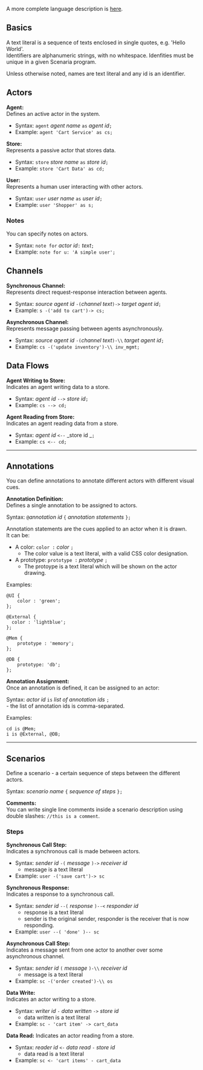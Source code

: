
A more complete language description is [here](./Language.md).
## Basics


A text literal is a sequence of texts enclosed in single quotes, e.g. 'Hello World'.  
Identifiers are alphanumeric strings, with no whitespace.
Idenfities must be unique in a given Scenaria program.

Unless otherwise noted, names are text literal and any id is an identifier.

## Actors

**Agent:**  
 Defines an active actor in the system.  
- Syntax: `agent` _agent name_ `as` _agent id_`;`
- Example: `agent 'Cart Service' as cs;`

**Store:**  
 Represents a passive actor that stores data.  
- Syntax: `store` _store name_ `as` _store id_`;`
- Example: `store 'Cart Data' as cd;`

**User:**  
 Represents a human user interacting with other actors.  
- Syntax: `user` _user name_ `as` _user id_`;`  
- Example: `user 'Shopper' as s;`  

### Notes
You can specify notes on actors.
- Syntax: `note for` _actor id_`:` _text_`;`
- Example: `note for u: 'A simple user';`
## Channels

**Synchronous Channel:**  
 Represents direct request-response interaction between agents.  
- Syntax: _source agent id_ `-(`_channel text_`)->` _target agent id_`;`  
- Example: `s -('add to cart')-> cs;`

**Asynchronous Channel:**  
 Represents message passing between agents asynchronously.  
- Syntax: _source agent id_ `-(`_channel text_`)-\\` _target agent id_`;`
- Example: `cs -('update inventory')-\\ inv_mgmt;`

## Data Flows

**Agent Writing to Store:**  
 Indicates an agent writing data to a store.

- Syntax: _agent id_ `-->` _store id_`;`
- Example: `cs --> cd;`

**Agent Reading from Store:**  
 Indicates an agent reading data from a store.  
- Syntax: _agent id_ `<--` _store id _`;`
- Example: `cs <-- cd;`
----
## Annotations  
You can define annotations to annotate different actors with different visual cues.

**Annotation Definition:**  
Defines a single annotation to be assigned to actors.

Syntax: `@`_annotation id_ `{` _annotation statements_ `};`

Annotation statements are the cues applied to an actor when it is drawn.  
It can be:
- A color: `color :` _color_ `;`
    - The color value is a text literal, with a valid CSS color designation.
- A prototype: `prototype :` _prototype_ `;`
    - The protoype is a text literal which will be shown on the actor drawing.

Examples:
```
@UI {
    color : 'green';
};

@External {
  color : 'lightblue';
};

@Mem {
    prototype : 'memory';
};

@DB {
    prototype: 'db';
};
```

**Annotation Assignment:**  
Once an annotation is defined, it can be assigned to an actor:

Syntax: _actor id_ `is` _list of annotation ids_ `;`  
    - the list of annotation ids is comma-separated.

Examples:
```
cd is @Mem;
i is @External, @DB;
```
----
## Scenarios

Define a scenario - a certain sequence of steps between the different actors.

Syntax: _scenario name_ `{` _sequence of steps_ `};`

**Comments:**  
You can write single line comments inside a scenario description using double slashes: `//this is a comment`.

### Steps

**Synchronous Call Step:**  
Indicates a synchronous call is made between actors.

- Syntax: _sender id_ `-(` _message_ `)->` _receiver id_
    - message is a text literal
- Example: `user -('save cart')-> sc`

**Synchronous Response:**  
Indicates a response to a synchronous call.
- Syntax: _sender id_ `--(` _response_ `)--<` _responder id_
    - response is a text literal
    - sender is the original sender, responder is the receiver that is now responding.
- Example: `user --( 'done' )-- sc`

**Asynchronous Call Step:**  
Indicates a message sent from one actor to another over some asynchronous channel.

- Syntax: _sender id_ `(` _message_ `)-\\` _receiver id_
    - message is a text literal
- Example: `sc -('order created')-\\ os`

**Data Write:**  
Indicates an actor writing to a store.

- Syntax: _writer id_ `-` _data written_ `->` _store id_
    - data written is a text literal
- Example: `sc - 'cart item' -> cart_data`

**Data Read:**
Indicates an actor reading from a store.

- Syntax: _reader id_ `<-` _data read_ `-` _store id_
    - data read is a text literal
- Example: `sc <- 'cart items' - cart_data`